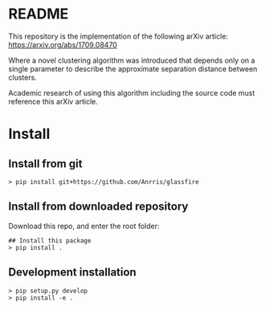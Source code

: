 # README #

This repository is the implementation of the following arXiv article:
https://arxiv.org/abs/1709.08470

Where a novel clustering algorithm was introduced that depends only on a single parameter to describe the approximate separation distance between clusters.

Academic research of using this algorithm including the source code must reference this arXiv article.

# Install
## Install from git
```
> pip install git+https://github.com/Anrris/glassfire
```

## Install from downloaded repository
Download this repo, and enter the root folder:
```
## Install this package
> pip install .
```

## Development installation
```
> pip setup.py develop
> pip install -e .
```